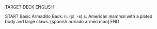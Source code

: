 TARGET DECK
ENGLISH

START
Basic
Armadillo
Back: n. (pl. -s) s. American mammal with a plated body and large claws. [spanish armado armed man]
END
